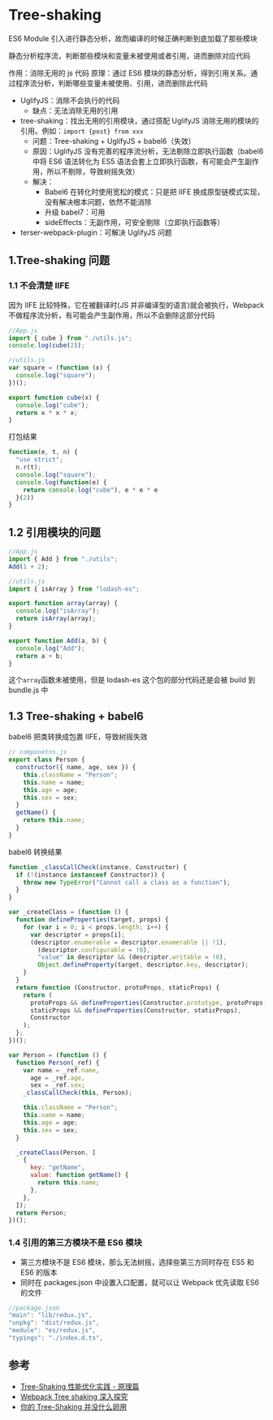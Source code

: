 # Tree-shaking

ES6 Module 引入进行静态分析，故而编译的时候正确判断到底加载了那些模块

静态分析程序流，判断那些模块和变量未被使用或者引用，进而删除对应代码

作用：消除无用的 js 代码
原理：通过 ES6 模块的静态分析，得到引用关系。通过程序流分析，判断哪些变量未被使用、引用，进而删除此代码

- UglifyJS：消除不会执行的代码
  - 缺点：无法消除无用的引用
- tree-shaking：找出无用的引用模块，通过搭配 UglifyJS 消除无用的模块的引用。例如：`import {post} from xxx`
  - 问题：Tree-shaking + UglifyJS + babel6（失效）
  - 原因：UglifyJS 没有完善的程序流分析，无法剔除立即执行函数（babel6 中将 ES6 语法转化为 ES5 语法会套上立即执行函数，有可能会产生副作用，所以不剔除，导致树摇失效）
  - 解决：
    - Babel6 在转化时使用宽松的模式：只是把 IIFE 换成原型链模式实现，没有解决根本问题，依然不能消除
    - 升级 babel7：可用
    - sideEffects：无副作用，可安全剔除（立即执行函数等）
- terser-webpack-plugin：可解决 UglifyJS 问题

## 1.Tree-shaking 问题

### 1.1 不会清楚 IIFE

因为 IIFE 比较特殊，它在被翻译时(JS 并非编译型的语言)就会被执行，Webpack 不做程序流分析，有可能会产生副作用，所以不会删除这部分代码

```js
//App.js
import { cube } from "./utils.js";
console.log(cube(2));

//utils.js
var square = (function (x) {
  console.log("square");
})();

export function cube(x) {
  console.log("cube");
  return x * x * x;
}
```

打包结果

```js
function(e, t, n) {
  "use strict";
  n.r(t);
  console.log("square");
  console.log(function(e) {
    return console.log("cube"), e * e * e
  }(2))
}
```

## 1.2 引用模块的问题

```js
//App.js
import { Add } from "./utils";
Add(1 + 2);

//utils.js
import { isArray } from "lodash-es";

export function array(array) {
  console.log("isArray");
  return isArray(array);
}

export function Add(a, b) {
  console.log("Add");
  return a + b;
}
```

这个`array`函数未被使用，但是 lodash-es 这个包的部分代码还是会被 build 到 bundle.js 中

## 1.3 Tree-shaking + babel6

babel6 把类转换成包裹 IIFE，导致树摇失效

```js
// componetns.js
export class Person {
  constructor({ name, age, sex }) {
    this.className = "Person";
    this.name = name;
    this.age = age;
    this.sex = sex;
  }
  getName() {
    return this.name;
  }
}
```

babel6 转换结果

```js
function _classCallCheck(instance, Constructor) {
  if (!(instance instanceof Constructor)) {
    throw new TypeError("Cannot call a class as a function");
  }
}

var _createClass = (function () {
  function defineProperties(target, props) {
    for (var i = 0; i < props.length; i++) {
      var descriptor = props[i];
      (descriptor.enumerable = descriptor.enumerable || !1),
        (descriptor.configurable = !0),
        "value" in descriptor && (descriptor.writable = !0),
        Object.defineProperty(target, descriptor.key, descriptor);
    }
  }
  return function (Constructor, protoProps, staticProps) {
    return (
      protoProps && defineProperties(Constructor.prototype, protoProps),
      staticProps && defineProperties(Constructor, staticProps),
      Constructor
    );
  };
})();

var Person = (function () {
  function Person(_ref) {
    var name = _ref.name,
      age = _ref.age,
      sex = _ref.sex;
    _classCallCheck(this, Person);

    this.className = "Person";
    this.name = name;
    this.age = age;
    this.sex = sex;
  }

  _createClass(Person, [
    {
      key: "getName",
      value: function getName() {
        return this.name;
      },
    },
  ]);
  return Person;
})();
```

### 1.4 引用的第三方模块不是 ES6 模块

- 第三方模块不是 ES6 模块，那么无法树摇，选择些第三方同时存在 ES5 和 ES6 的版本
- 同时在 packages.json 中设置入口配置，就可以让 Webpack 优先读取 ES6 的文件

```js
//package.json
"main": "lib/redux.js",
"unpkg": "dist/redux.js",
"module": "es/redux.js",
"typings": "./index.d.ts",
```

## 参考

- [Tree-Shaking 性能优化实践 - 原理篇](https://juejin.im/post/5a4dc842518825698e7279a9#heading-0)
- [Webpack Tree shaking 深入探究](https://juejin.im/post/5bb8ef58f265da0a972e3434#heading-0)
- [你的 Tree-Shaking 并没什么卵用](https://juejin.im/post/5a5652d8f265da3e497ff3de#heading-0)
